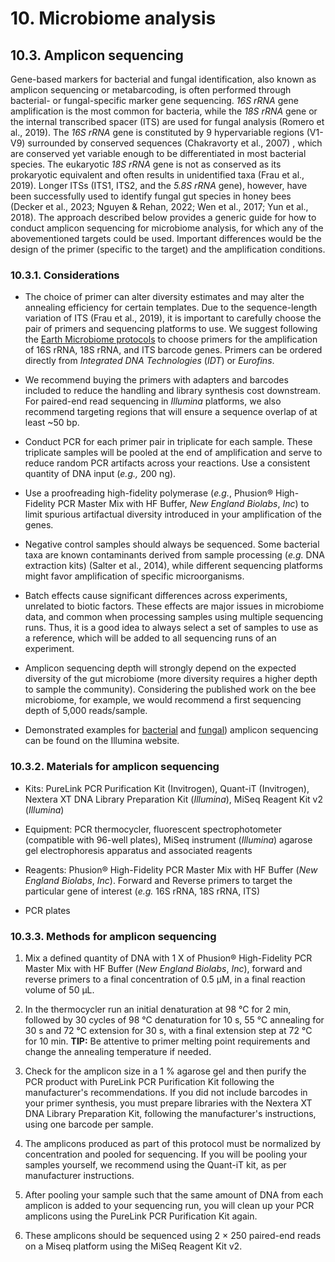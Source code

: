 # 10. Microbiome analysis

## 10.3. Amplicon sequencing

Gene-based markers for bacterial and fungal identification, also known as amplicon sequencing or metabarcoding, is often performed through bacterial- or fungal-specific marker gene sequencing. *16S rRNA* gene amplification is the most common for bacteria, while the *18S rRNA* gene or the internal transcribed spacer (ITS) are used for fungal analysis (Romero et al., 2019). The *16S rRNA* gene is constituted by 9 hypervariable regions (V1-V9) surrounded by conserved sequences (Chakravorty et al., 2007) , which are conserved yet variable enough to be differentiated in most bacterial species. The eukaryotic *18S rRNA* gene is not as conserved as its prokaryotic equivalent and often results in unidentified taxa (Frau et al., 2019). Longer ITSs (ITS1, ITS2, and the *5.8S rRNA* gene), however, have been successfully used to identify fungal gut species in honey bees (Decker et al., 2023; Nguyen & Rehan, 2022; Wen et al., 2017; Yun et al., 2018). The approach described below provides a generic guide for how to conduct amplicon sequencing for microbiome analysis, for which any of the abovementioned targets could be used. Important differences would be the design of the primer (specific to the target) and the amplification conditions.

### 10.3.1. Considerations

-   The choice of primer can alter diversity estimates and may alter the annealing efficiency for certain templates. Due to the sequence-length variation of ITS (Frau et al., 2019), it is important to carefully choose the pair of primers and sequencing platforms to use. We suggest following the [Earth Microbiome protocols](https://earthmicrobiome.org/protocols-and-standards/) to choose primers for the amplification of 16S rRNA, 18S rRNA, and ITS barcode genes. Primers can be ordered directly from *Integrated DNA Technologies* (*IDT*) or *Eurofins*.

-   We recommend buying the primers with adapters and barcodes included to reduce the handling and library synthesis cost downstream. For paired-end read sequencing in *Illumina* platforms, we also recommend targeting regions that will ensure a sequence overlap of at least ~50 bp.

-   Conduct PCR for each primer pair in triplicate for each sample. These triplicate samples will be pooled at the end of amplification and serve to reduce random PCR artifacts across your reactions. Use a consistent quantity of DNA input (*e.g.,* 200 ng).

-   Use a proofreading high-fidelity polymerase (*e.g.*, Phusion® High-Fidelity PCR Master Mix with HF Buffer, *New England Biolabs*, *Inc*) to limit spurious artifactual diversity introduced in your amplification of the genes.

-   Negative control samples should always be sequenced. Some bacterial taxa are known contaminants derived from sample processing (*e.g.* DNA extraction kits) (Salter et al., 2014), while different sequencing platforms might favor amplification of specific microorganisms.

-   Batch effects cause significant differences across experiments, unrelated to biotic factors. These effects are major issues in microbiome data, and common when processing samples using multiple sequencing runs. Thus, it is a good idea to always select a set of samples to use as a reference, which will be added to all sequencing runs of an experiment.

-   Amplicon sequencing depth will strongly depend on the expected diversity of the gut microbiome (more diversity requires a higher depth to sample the community). Considering the published work on the bee microbiome, for example, we would recommend a first sequencing depth of 5,000 reads/sample.

-   Demonstrated examples for [bacterial](https://emea.support.illumina.com/downloads/16s_metagenomic_sequencing_library_preparation.html) and [fungal](https://support.illumina.com/content/dam/illumina-support/documents/documentation/chemistry_documentation/metagenomic/fungal-metagenomic-demonstrated-protocol-1000000064940-01.pdf)) amplicon sequencing can be found on the Illumina website.

### 10.3.2. Materials for amplicon sequencing

-   Kits: PureLink PCR Purification Kit (Invitrogen), Quant-iT (Invitrogen), Nextera XT DNA Library Preparation Kit (*Illumina*), MiSeq Reagent Kit v2 (*Illumina*)

-   Equipment: PCR thermocycler, fluorescent spectrophotometer (compatible with 96-well plates), MiSeq instrument (*Illumina*) agarose gel electrophoresis apparatus and associated reagents

-   Reagents: Phusion® High-Fidelity PCR Master Mix with HF Buffer (*New England Biolabs*, *Inc*). Forward and Reverse primers to target the particular gene of interest (*e.g.* 16S rRNA, 18S rRNA, ITS)

-   PCR plates

### 10.3.3. Methods for amplicon sequencing

1.  Mix a defined quantity of DNA with 1 X of Phusion® High-Fidelity PCR Master Mix with HF Buffer (*New England Biolabs*, *Inc*), forward and reverse primers to a final concentration of 0.5 µM, in a final reaction volume of 50 µL.

2.  In the thermocycler run an initial denaturation at 98 °C for 2 min, followed by 30 cycles of 98 °C denaturation for 10 s, 55 °C annealing for 30 s and 72 °C extension for 30 s, with a final extension step at 72 °C for 10 min. **TIP:** Be attentive to primer melting point requirements and change the annealing temperature if needed.

3.  Check for the amplicon size in a 1 % agarose gel and then purify the PCR product with PureLink PCR Purification Kit following the manufacturer's recommendations. If you did not include barcodes in your primer synthesis, you must prepare libraries with the Nextera XT DNA Library Preparation Kit, following the manufacturer's instructions, using one barcode per sample.

4.  The amplicons produced as part of this protocol must be normalized by concentration and pooled for sequencing. If you will be pooling your samples yourself, we recommend using the Quant-iT kit, as per manufacturer instructions.

5.  After pooling your sample such that the same amount of DNA from each amplicon is added to your sequencing run, you will clean up your PCR amplicons using the PureLink PCR Purification Kit again.

6.  These amplicons should be sequenced using 2 × 250 paired-end reads on a Miseq platform using the MiSeq Reagent Kit v2.
